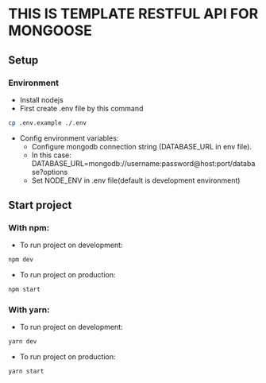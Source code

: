 # THIS IS TEMPLATE RESTFUL API FOR MONGOOSE

## Setup
### Environment
- Install nodejs
- First create .env file by this command
```bash
cp .env.example ./.env
```
- Config environment variables:
    - Configure mongodb connection string (DATABASE_URL in env file).
    - In this case: DATABASE_URL=mongodb://username:password@host:port/database?options
    - Set NODE_ENV in .env file(default is development environment)

## Start project
### With npm:
- To run project on development:
```bash
npm dev
```

- To run project on production:

```bash
npm start
```
### With yarn:
- To run project on development:
```bash
yarn dev
```

- To run project on production:

```bash
yarn start
```
